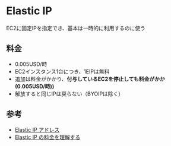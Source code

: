 # Elastic IP

EC2に固定IPを指定でき、基本は一時的に利用するのに使う

## 料金

- 0.005USD/時
- EC2インスタンス1台につき、1EIPは無料  
- 追加は料金がかかり、**付与しているEC2を停止しても料金がかか(0.005USD/時))**  
- 解放すると同じIPは戻らない（BYOIPは除く）

## 参考
- [Elastic IP アドレス](https://docs.aws.amazon.com/ja_jp/AWSEC2/latest/UserGuide/elastic-ip-addresses-eip.html)
- [Elastic IP の料金を理解する](https://aws.amazon.com/jp/premiumsupport/knowledge-center/elastic-ip-charges/)